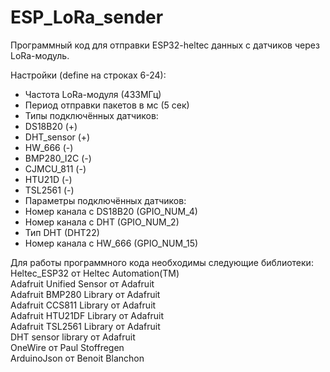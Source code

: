 # ESP_LoRa_sender

Программный код для отправки ESP32-heltec данных с датчиков через LoRa-модуль.  

Настройки (define на строках 6-24):  
- Частота LoRa-модуля (433МГц)
- Период отправки пакетов в мс (5 сек)
- Типы подключённых датчиков:
 - DS18B20 (+)  
 - DHT_sensor (+)  
 - HW_666  (-)  
 - BMP280_I2C (-)  
 - CJMCU_811  (-)  
 - HTU21D  (-)  
 - TSL2561 (-)  
- Параметры подключённых датчиков:  
 - Номер канала с DS18B20 (GPIO_NUM_4)  
 - Номер канала с DHT (GPIO_NUM_2)  
 - Тип DHT (DHT22)  
 - Номер канала с HW_666 (GPIO_NUM_15)  

Для работы программного кода необходимы следующие библиотеки:  
Heltec_ESP32 от Heltec Automation(TM)  
Adafruit Unified Sensor от Adafruit  
Adafruit BMP280 Library от Adafruit  
Adafruit CCS811 Library от Adafruit  
Adafruit HTU21DF Library от Adafruit  
Adafruit TSL2561 Library от Adafruit  
DHT sensor library от Adafruit  
OneWire от Paul Stoffregen  
ArduinoJson от Benoit Blanchon  
